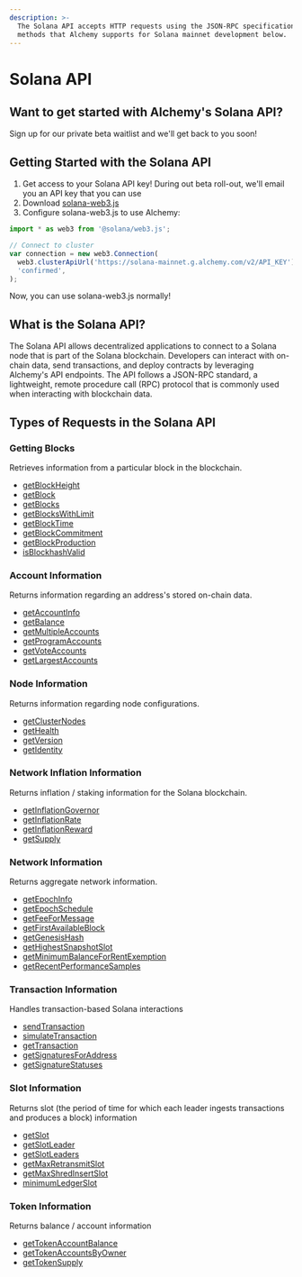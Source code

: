 ```yaml
---
description: >-
  The Solana API accepts HTTP requests using the JSON-RPC specification. Find
  methods that Alchemy supports for Solana mainnet development below.
---
```


# Solana API

## Want to get started with Alchemy's Solana API?

Sign up for our private beta waitlist and we'll get back to you soon!

## Getting Started with the Solana API

1. Get access to your Solana API key! During out beta roll-out, we'll email you an API key that you can use
2. Download [solana-web3.js](https://github.com/solana-labs/solana-web3.js)
3. Configure solana-web3.js to use Alchemy:

```jsx
import * as web3 from '@solana/web3.js';

// Connect to cluster
var connection = new web3.Connection(
  web3.clusterApiUrl('https://solana-mainnet.g.alchemy.com/v2/API_KEY'),
  'confirmed',
);
```

Now, you can use solana-web3.js normally!&#x20;

## What is the Solana API?

The Solana API allows decentralized applications to connect to a Solana node that is part of the Solana blockchain. Developers can interact with on-chain data, send transactions, and deploy contracts by leveraging Alchemy's API endpoints. The API follows a JSON-RPC standard, a lightweight, remote procedure call (RPC) protocol that is commonly used when interacting with blockchain data.

## Types of Requests in the Solana API

### Getting Blocks&#x20;

Retrieves information from a particular block in the blockchain.

* [getBlockHeight](getblockheight.md)
* [getBlock](getblock.md)
* [getBlocks](getblocks.md)
* [getBlocksWithLimit](getblockswithlimit.md)
* [getBlockTime](getblocktime.md)
* [getBlockCommitment](getblockcommitment.md)
* [getBlockProduction](getblockproduction.md)
* [isBlockhashValid](isblockhashvalid.md)

### Account Information

Returns information regarding an address's stored on-chain data.

* [getAccountInfo](getaccountinfo.md)
* [getBalance](getbalance.md)
* [getMultipleAccounts](getmultipleaccounts.md)
* [getProgramAccounts](getprogramaccounts.md)
* [getVoteAccounts](getvoteaccounts.md)
* [getLargestAccounts](getlargestaccounts.md)

### Node Information

Returns information regarding node configurations.

* [getClusterNodes](getclusternodes.md)
* [getHealth](gethealth.md)
* [getVersion](getversion.md)
* [getIdentity](getidentity.md)

### Network Inflation Information

Returns inflation / staking information for the Solana blockchain.

* [getInflationGovernor](getinflationgovernor.md)
* [getInflationRate](getinflationrate.md)
* [getInflationReward](getinflationreward.md)
* [getSupply](getsupply.md)

### Network Information

Returns aggregate network information.

* [getEpochInfo](getepochinfo.md)
* [getEpochSchedule](getepochschedule.md)
* [getFeeForMessage](getfeeformessage.md)
* [getFirstAvailableBlock](getfirstavailableblock.md)
* [getGenesisHash](getgenesishash.md)
* [getHighestSnapshotSlot](gethighestsnapshotslot.md)
* [getMinimumBalanceForRentExemption](getminimumbalanceforrentexemption.md)
* [getRecentPerformanceSamples](getrecentperformancesamples.md)

### Transaction Information

Handles transaction-based Solana interactions&#x20;

* [sendTransaction](sendtransaction.md)
* [simulateTransaction](simulatetransaction.md)
* [getTransaction](gettransaction.md)
* [getSignaturesForAddress](getsignaturesforaddress.md)
* [getSignatureStatuses](getsignaturestatuses.md)

### Slot Information

Returns slot (the period of time for which each leader ingests transactions and produces a block) information

* [getSlot](getslot.md)
* [getSlotLeader](getslotleader.md)
* [getSlotLeaders](getslotleaders.md)
* [getMaxRetransmitSlot](getmaxretransmitslot.md)
* [getMaxShredInsertSlot](getmaxshredinsertslot.md)
* [minimumLedgerSlot](minimumledgerslot.md)

### Token Information

Returns balance / account information&#x20;

* [getTokenAccountBalance](gettokenaccountbalance.md)
* [getTokenAccountsByOwner](gettokenaccountsbyowner.md)
* [getTokenSupply](gettokensupply.md)

